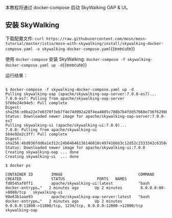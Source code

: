 本教程将通过 docker-compose 启动 SkyWalking OAP & UI。

## 安装 SkyWalking

下载配置文件: `curl https://raw.githubusercontent.com/mosn/mosn-tutorial/master/istio/mosn-with-skywalking/install/skywalking-docker-compose.yaml -o skywalking-docker-compose.yaml`{{execute}}

使用 `docker-compose` 安装 SkyWalking: `docker-compose -f skywalking-docker-compose.yaml up -d`{{execute}}

运行结果：

```shell

$ docker-compose -f skywalking-docker-compose.yaml up -d
Pulling skywalking-oap (apache/skywalking-oap-server:7.0.0-es7)...
7.0.0-es7: Pulling from apache/skywalking-oap-server
5f80e24e94e5: Pull complete
Digest: sha256:e0ba22e7e0370f3eb7f4e74d992a28f4ea4885c788b7b4fdd57668e736f629bb
Status: Downloaded newer image for apache/skywalking-oap-server:7.0.0-es7
Pulling skywalking-ui (apache/skywalking-ui:7.0.0)...
7.0.0: Pulling from apache/skywalking-ui
564e92e2c3ff: Pull complete
Digest: sha256:4bd036fdd6a1e312c24b64646136146810c497416bb3c12d52c2333342c63584
Status: Downloaded newer image for apache/skywalking-ui:7.0.0
Creating skywalking-oap ... done
Creating skywalking-ui  ... done

$ docker ps

CONTAINER ID        IMAGE                                 COMMAND                  CREATED             STATUS              PORTS   NAMES
fd0545af0ff1        apache/skywalking-ui:latest           "bash docker-entrypo…"   2 minutes ago       Up 2 minutes        0.0.0.0:80->8080/tcp   skywalking-ui
90e63b1aae93        apache/skywalking-oap-server:latest   "bash docker-entrypo…"   2 minutes ago       Up 2 minutes        0.0.0.0:11800->11800/tcp, 1234/tcp, 0.0.0.0:12800->12800/tcp   skywalking-oap

```